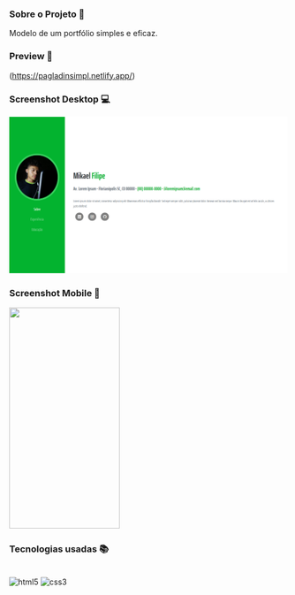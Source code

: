 ### Sobre o Projeto 🧠

Modelo de um portfólio simples e eficaz.

### Preview 👀

(https://pagladinsimpl.netlify.app/)

### Screenshot Desktop 💻

<img src="/desktop.png" />

### Screenshot Mobile 📱

<img src="/mobile.jpeg" width="200" height="400" />

### Tecnologias usadas 📚


<div style="display: inline_block"><br/>
    <img align="center" alt="html5" src="https://img.shields.io/badge/HTML5-E34F26?style=for-the-badge&logo=html5&logoColor=white"/>
    <img align="center" alt="css3" src="https://img.shields.io/badge/CSS3-1572B6?style=for-the-badge&logo=css3&logoColor=white"/>
</div><br/>
